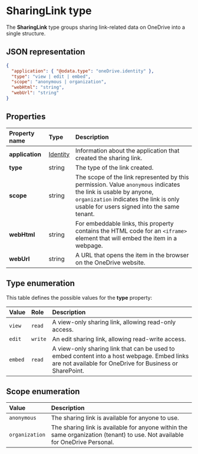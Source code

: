 # SharingLink type

The **SharingLink** type groups sharing link-related data on OneDrive into a
single structure.

## JSON representation

<!-- { "blockType": "resource", "@odata.type": "oneDrive.sharingLink", "optionalProperties": ["application", "scope"] } -->
```json
{
  "application": { "@odata.type": "oneDrive.identity" },
  "type": "view | edit | embed",
  "scope": "anonymous | organization",
  "webHtml": "string",
  "webUrl": "string"
}
```
## Properties

| Property name   | Type                                 | Description                                                                                                                                                                                             |
|:----------------|:-------------------------------------|:--------------------------------------------------------------------------------------------------------------------------------------------------------------------------------------------------------|
| **application** | [Identity](../resources/identity.md) | Information about the application that created the sharing link.                                                                                                                                        |
| **type**        | string                               | The type of the link created.                                                                                                                                                                           |
| **scope**       | string                               | The scope of the link represented by this permission. Value `anonymous` indicates the link is usable by anyone, `organization` indicates the link is only usable for users signed into the same tenant. |
| **webHtml**     | string                               | For embeddable links, this property contains the HTML code for an `<iframe>` element that will embed the item in a webpage.                                                                             |
| **webUrl**      | string                               | A URL that opens the item in the browser on the OneDrive website.                                                                                                                                       |

## Type enumeration

This table defines the possible values for the **type** property:

| Value   | Role    | Description                                                                     |
|:--------|:--------|:--------------------------------------------------------------------------------|
| `view`  | `read`  | A view-only sharing link, allowing read-only access.                            |
| `edit`  | `write` | An edit sharing link, allowing read-write access.                               |
| `embed` | `read`  | A view-only sharing link that can be used to embed content into a host webpage. Embed links are not available for OneDrive for Business or SharePoint. |

## Scope enumeration

| Value          | Description                                                                                                                 |
|:---------------|:----------------------------------------------------------------------------------------------------------------------------|
| `anonymous`    | The sharing link is available for anyone to use.                                                                            |
| `organization` | The sharing link is available for anyone within the same organization (tenant) to use. Not available for OneDrive Personal. |

<!-- {
  "type": "#page.annotation",
  "description": "The sharing link facet provides information about how a file is shared.",
  "keywords": "sharing,sharing link, sharing url, webUrl",
  "section": "documentation",
  "tocPath": "Facets/Sharing link"
} -->
